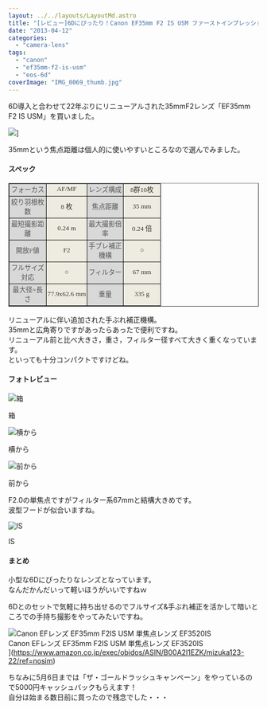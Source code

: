 ```yaml
---
layout: ../../layouts/LayoutMd.astro
title: "[レビュー]6Dにぴったり！Canon EF35mm F2 IS USM ファーストインプレッション"
date: "2013-04-12"
categories: 
  - "camera-lens"
tags: 
  - "canon"
  - "ef35mm-f2-is-usm"
  - "eos-6d"
coverImage: "IMG_0069_thumb.jpg"
---
```


6D導入と合わせて22年ぶりにリニューアルされた35mmF2レンズ「EF35mm F2 IS USM」を買いました。

![](http://capture.heartrails.com/150x130/shadow?//mizuka123.net/2917/)]

35mmという焦点距離は個人的に使いやすいところなので選んでみました。

#### スペック

<table style="border-collapse: collapse; line-height: normal; -webkit-text-stroke-width: 0px;" summary="CANON EF35mm F2 IS USMのスペック・仕様" width="290" border="1" cellspacing="0" cellpadding="0"><colgroup><col style="width: 54pt;" width="72"></colgroup><tbody><tr style="height: 13.5pt;"><td class="xl65" style="vertical-align: middle; padding-top: 1px; padding-left: 1px; padding-right: 1px; background-color: #d8d8d8; border: windowtext 0.5pt solid;" align="center" width="72" height="18"><span style="font-family: 'ＭＳ Ｐゴシック';"><span style="font-size: 10pt; color: #555555;">フォーカス</span></span></td><td class="xl66" style="border-top: windowtext 0.5pt solid; border-right: windowtext 0.5pt solid; vertical-align: middle; border-bottom: windowtext 0.5pt solid; padding-top: 1px; padding-left: 1px; border-left: medium none; padding-right: 1px; background-color: #eeece1;" align="center" width="74"><span style="font-family: 'ＭＳ Ｐゴシック';"><span style="font-size: 10pt; color: #333333;">AF/MF</span></span></td><td class="xl65" style="border-top: windowtext 0.5pt solid; border-right: windowtext 0.5pt solid; vertical-align: middle; border-bottom: windowtext 0.5pt solid; padding-top: 1px; padding-left: 1px; border-left: medium none; padding-right: 1px; background-color: #d8d8d8;" align="center" width="70"><span style="font-family: 'ＭＳ Ｐゴシック';"><span style="font-size: 10pt; color: #555555;">レンズ構成</span></span></td><td class="xl66" style="border-top: windowtext 0.5pt solid; border-right: windowtext 0.5pt solid; vertical-align: middle; border-bottom: windowtext 0.5pt solid; padding-top: 1px; padding-left: 1px; border-left: medium none; padding-right: 1px; background-color: #eeece1;" align="center" width="72"><span style="font-family: 'ＭＳ Ｐゴシック';"><span style="font-size: 10pt; color: #333333;">8群10枚</span></span></td></tr><tr style="height: 24pt;"><td class="xl65" style="border-top: medium none; border-right: windowtext 0.5pt solid; vertical-align: middle; border-bottom: windowtext 0.5pt solid; padding-top: 1px; padding-left: 1px; border-left: windowtext 0.5pt solid; padding-right: 1px; background-color: #d8d8d8;" align="center" width="71" height="32"><span style="font-family: 'ＭＳ Ｐゴシック';"><span style="font-size: 10pt; color: #555555;">絞り羽根枚数</span></span></td><td class="xl66" style="border-top: medium none; border-right: windowtext 0.5pt solid; vertical-align: middle; border-bottom: windowtext 0.5pt solid; padding-top: 1px; padding-left: 1px; border-left: medium none; padding-right: 1px; background-color: #eeece1;" align="center" width="75"><span style="font-family: 'ＭＳ Ｐゴシック';"><span style="font-size: 10pt; color: #333333;">8 枚</span></span></td><td class="xl65" style="border-top: medium none; border-right: windowtext 0.5pt solid; vertical-align: middle; border-bottom: windowtext 0.5pt solid; padding-top: 1px; padding-left: 1px; border-left: medium none; padding-right: 1px; background-color: #d8d8d8;" align="center" width="70"><span style="font-family: 'ＭＳ Ｐゴシック';"><span style="font-size: 10pt; color: #555555;">焦点距離</span></span></td><td class="xl66" style="border-top: medium none; border-right: windowtext 0.5pt solid; vertical-align: middle; border-bottom: windowtext 0.5pt solid; padding-top: 1px; padding-left: 1px; border-left: medium none; padding-right: 1px; background-color: #eeece1;" align="center" width="72"><span style="font-family: 'ＭＳ Ｐゴシック';"><span style="font-size: 10pt; color: #333333;">35 mm</span></span></td></tr><tr style="height: 24pt;"><td class="xl65" style="border-top: medium none; border-right: windowtext 0.5pt solid; vertical-align: middle; border-bottom: windowtext 0.5pt solid; padding-top: 1px; padding-left: 1px; border-left: windowtext 0.5pt solid; padding-right: 1px; background-color: #d8d8d8;" align="center" width="71" height="32"><span style="font-family: 'ＭＳ Ｐゴシック';"><span style="font-size: 10pt; color: #555555;">最短撮影距離</span></span></td><td class="xl66" style="border-top: medium none; border-right: windowtext 0.5pt solid; vertical-align: middle; border-bottom: windowtext 0.5pt solid; padding-top: 1px; padding-left: 1px; border-left: medium none; padding-right: 1px; background-color: #eeece1;" align="center" width="76"><span style="font-family: 'ＭＳ Ｐゴシック';"><span style="font-size: 10pt; color: #333333;">0.24 m</span></span></td><td class="xl65" style="border-top: medium none; border-right: windowtext 0.5pt solid; vertical-align: middle; border-bottom: windowtext 0.5pt solid; padding-top: 1px; padding-left: 1px; border-left: medium none; padding-right: 1px; background-color: #d8d8d8;" align="center" width="70"><span style="font-family: 'ＭＳ Ｐゴシック';"><span style="font-size: 10pt; color: #555555;">最大撮影倍率</span></span></td><td class="xl66" style="border-top: medium none; border-right: windowtext 0.5pt solid; vertical-align: middle; border-bottom: windowtext 0.5pt solid; padding-top: 1px; padding-left: 1px; border-left: medium none; padding-right: 1px; background-color: #eeece1;" align="center" width="71"><span style="font-family: 'ＭＳ Ｐゴシック';"><span style="font-size: 10pt; color: #333333;">0.24 倍</span></span></td></tr><tr style="height: 24pt;"><td class="xl65" style="border-top: medium none; border-right: windowtext 0.5pt solid; vertical-align: middle; border-bottom: windowtext 0.5pt solid; padding-top: 1px; padding-left: 1px; border-left: windowtext 0.5pt solid; padding-right: 1px; background-color: #d8d8d8;" align="center" width="71" height="32"><span style="font-family: 'ＭＳ Ｐゴシック';"><span style="font-size: 10pt; color: #555555;">開放F値</span></span></td><td class="xl66" style="border-top: medium none; border-right: windowtext 0.5pt solid; vertical-align: middle; border-bottom: windowtext 0.5pt solid; padding-top: 1px; padding-left: 1px; border-left: medium none; padding-right: 1px; background-color: #eeece1;" align="center" width="77"><span style="font-family: 'ＭＳ Ｐゴシック';"><span style="font-size: 10pt; color: #333333;">F2</span></span></td><td class="xl65" style="border-top: medium none; border-right: windowtext 0.5pt solid; vertical-align: middle; border-bottom: windowtext 0.5pt solid; padding-top: 1px; padding-left: 1px; border-left: medium none; padding-right: 1px; background-color: #d8d8d8;" align="center" width="70"><span style="font-family: 'ＭＳ Ｐゴシック';"><span style="font-size: 10pt; color: #555555;">手ブレ補正機構</span></span></td><td class="xl66" style="border-top: medium none; border-right: windowtext 0.5pt solid; vertical-align: middle; border-bottom: windowtext 0.5pt solid; padding-top: 1px; padding-left: 1px; border-left: medium none; padding-right: 1px; background-color: #eeece1;" align="center" width="70"><span style="font-family: 'ＭＳ Ｐゴシック';"><span style="font-size: 10pt; color: #333333;">○</span></span></td></tr><tr style="height: 24pt;"><td class="xl65" style="border-top: medium none; border-right: windowtext 0.5pt solid; vertical-align: middle; border-bottom: windowtext 0.5pt solid; padding-top: 1px; padding-left: 1px; border-left: windowtext 0.5pt solid; padding-right: 1px; background-color: #d8d8d8;" align="center" width="70" height="32"><span style="font-family: 'ＭＳ Ｐゴシック';"><span style="font-size: 10pt; color: #555555;">フルサイズ対応</span></span></td><td class="xl66" style="border-top: medium none; border-right: windowtext 0.5pt solid; vertical-align: middle; border-bottom: windowtext 0.5pt solid; padding-top: 1px; padding-left: 1px; border-left: medium none; padding-right: 1px; background-color: #eeece1;" align="center" width="78"><span style="font-family: 'ＭＳ Ｐゴシック';"><span style="font-size: 10pt; color: #333333;">○</span></span></td><td class="xl65" style="border-top: medium none; border-right: windowtext 0.5pt solid; vertical-align: middle; border-bottom: windowtext 0.5pt solid; padding-top: 1px; padding-left: 1px; border-left: medium none; padding-right: 1px; background-color: #d8d8d8;" align="center" width="69"><span style="font-family: 'ＭＳ Ｐゴシック';"><span style="font-size: 10pt; color: #555555;">フィルター</span></span></td><td class="xl66" style="border-top: medium none; border-right: windowtext 0.5pt solid; vertical-align: middle; border-bottom: windowtext 0.5pt solid; padding-top: 1px; padding-left: 1px; border-left: medium none; padding-right: 1px; background-color: #eeece1;" align="center" width="71"><span style="font-family: 'ＭＳ Ｐゴシック';"><span style="font-size: 10pt; color: #333333;">67 mm</span></span></td></tr><tr style="height: 24pt;"><td class="xl65" style="border-top: medium none; border-right: windowtext 0.5pt solid; vertical-align: middle; border-bottom: windowtext 0.5pt solid; padding-top: 1px; padding-left: 1px; border-left: windowtext 0.5pt solid; padding-right: 1px; background-color: #d8d8d8;" align="center" width="70" height="32"><span style="font-family: 'ＭＳ Ｐゴシック';"><span style="font-size: 10pt; color: #555555;">最大径×長さ</span></span></td><td class="xl66" style="border-top: medium none; border-right: windowtext 0.5pt solid; vertical-align: middle; border-bottom: windowtext 0.5pt solid; padding-top: 1px; padding-left: 1px; border-left: medium none; padding-right: 1px; background-color: #eeece1;" align="center" width="79"><span style="font-family: 'ＭＳ Ｐゴシック';"><span style="font-size: 10pt; color: #333333;">77.9x62.6 mm</span></span></td><td class="xl65" style="border-top: medium none; border-right: windowtext 0.5pt solid; vertical-align: middle; border-bottom: windowtext 0.5pt solid; padding-top: 1px; padding-left: 1px; border-left: medium none; padding-right: 1px; background-color: #d8d8d8;" align="center" width="69"><span style="font-family: 'ＭＳ Ｐゴシック';"><span style="font-size: 10pt; color: #555555;">重量</span></span></td><td class="xl66" style="border-top: medium none; border-right: windowtext 0.5pt solid; vertical-align: middle; border-bottom: windowtext 0.5pt solid; padding-top: 1px; padding-left: 1px; border-left: medium none; padding-right: 1px; background-color: #eeece1;" align="center" width="70"><span style="font-family: 'ＭＳ Ｐゴシック';"><span style="font-size: 10pt; color: #333333;">335 g</span></span></td></tr></tbody></table>

リニューアルに伴い追加された手ぶれ補正機構。  
35mmと広角寄りですがあったらあったで便利ですね。  
リニューアル前と比べ大きさ，重さ，フィルター径すべて大きく重くなっています。  
といっても十分コンパクトですけどね。

#### フォトレビュー

![箱](/archive/images/IMG_0071_thumb.jpg "箱")
  
箱

![横から](/archive/images/IMG_0068_thumb.jpg "横から")
  
横から

![前から](/archive/images/IMG_0069_thumb.jpg "前から")
  
前から

F2.0の単焦点ですがフィルター系67mmと結構大きめです。  
波型フードが似合いますね。

![IS](/archive/images/IMG_0070_thumb.jpg "IS")
  
IS

#### まとめ

小型な6Dにぴったりなレンズとなっています。  
なんだかんだいって軽いほうがいいですねｗ

6Dとのセットで気軽に持ち出せるのでフルサイズ&手ぶれ補正を活かして暗いところでの手持ち撮影をやってみたいですね。

![Canon EFレンズ EF35mm F2IS USM 単焦点レンズ EF3520IS](/archive/images/51RyowmoeGL._SL160_.jpg)  
Canon EFレンズ EF35mm F2IS USM 単焦点レンズ EF3520IS  
](https://www.amazon.co.jp/exec/obidos/ASIN/B00A2I1EZK/mizuka123-22/ref=nosim)

ちなみに5月6日までは「ザ・ゴールドラッシュキャンペーン」をやっているので5000円キャッシュバックもらえます！  
自分は始まる数日前に買ったので残念でした・・・
